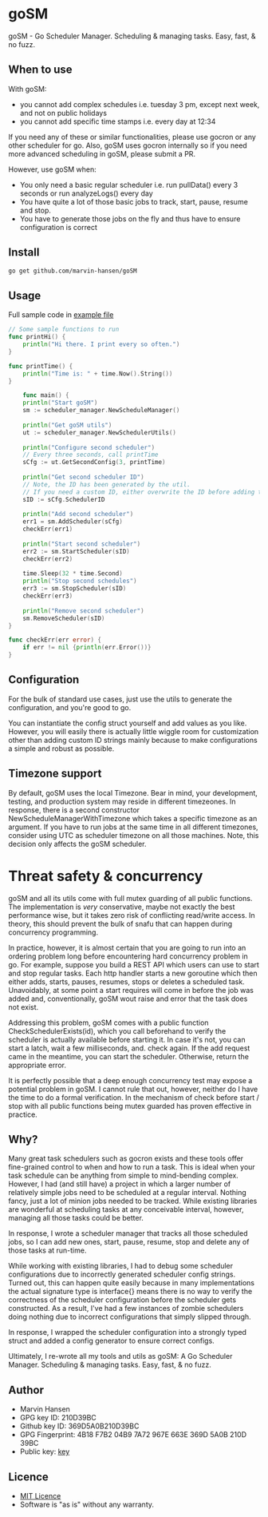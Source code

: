 # goSM

goSM - Go Scheduler Manager. Scheduling & managing tasks. Easy, fast, & no fuzz.

## When to use

With goSM:

* you cannot add complex schedules i.e. tuesday 3 pm, except next week, and not on public holidays
* you cannot add specific time stamps i.e. every day at 12:34

If you need any of these or similar functionalities, please use gocron or any other scheduler for go.
Also, goSM uses gocron internally so if you need more advanced scheduling in goSM, please submit a PR.

However, use goSM when:

* You only need a basic regular scheduler i.e. run pullData() every 3 seconds or run analyzeLogs() every day
* You have quite a lot of those basic jobs to track, start, pause, resume and stop.
* You have to generate those jobs on the fly and thus have to ensure configuration is correct

## Install

```Bash
go get github.com/marvin-hansen/goSM
```

## Usage

Full sample code in [example file](example.go)

```Go
// Some sample functions to run 
func printHi() {
    println("Hi there. I print every so often.")
}

func printTime() {
    println("Time is: " + time.Now().String())
}

    func main() {
    println("Start goSM")
    sm := scheduler_manager.NewScheduleManager()
    
    println("Get goSM utils")
    ut := scheduler_manager.NewSchedulerUtils()
    
    println("Configure second scheduler")
    // Every three seconds, call printTime
    sCfg := ut.GetSecondConfig(3, printTime)
    
    println("Get second scheduler ID")
    // Note, the ID has been generated by the util. 
    // If you need a custom ID, either overwrite the ID before adding the scheduler or generate your custom config.  
    sID := sCfg.SchedulerID
    
    println("Add second scheduler")
    err1 = sm.AddScheduler(sCfg)
    checkErr(err1)
    
    println("Start second scheduler")
    err2 := sm.StartScheduler(sID)
    checkErr(err2)
    
    time.Sleep(32 * time.Second)
    println("Stop second schedules")
    err3 := sm.StopScheduler(sID)
    checkErr(err3)
    
    println("Remove second scheduler")
    sm.RemoveScheduler(sID)
}

func checkErr(err error) {
    if err != nil {println(err.Error())}
}
```

## Configuration

For the bulk of standard use cases, just use the utils to generate the configuration, and you're good to go.

You can instantiate the config struct yourself and add values as you like. However, you will easily there is actually
little wiggle room for customization other than adding custom ID strings mainly because to make configurations a simple and
robust as possible.

## Timezone support

By default, goSM uses the local Timezone. Bear in mind, your development, testing, and production system may reside
in different timezeones. In response, there is a second constructor NewScheduleManagerWithTimezone which takes a
specific timezone as an argument. If you have to run jobs at the same time in all different timezones, consider using
UTC as scheduler timezone on all those machines. Note, this decision only affects the goSM scheduler.

# Threat safety & concurrency

goSM and all its utils come with full mutex guarding of all public functions. The implementation is *very* conservative,
maybe not exactly the
best performance wise, but it takes zero risk of conflicting read/write access. In theory, this should prevent the
bulk of snafu that can happen during concurrency programming.

In practice, however, it is almost certain that you are going to run into an ordering problem long before encountering
hard concurrency problem in go.
For example, suppose you build a REST API which users can use to start and stop regular tasks. Each http handler starts
a new goroutine which then either adds, starts, pauses, resumes, stops or deletes a scheduled task. Unavoidably,
at some point a start requires will come in before the job was added and, conventionally, goSM wout raise and error
that the task does not exist.

Addressing this problem, goSM comes with a public function CheckSchedulerExists(id), which you call beforehand to verify
the scheduler is actually available before starting it. In case it's not, you can start a latch, wait a few
milliseconds,
and. check again. If the add request came in the meantime, you can start the scheduler. Otherwise, return the
appropriate error.

It is perfectly possible that a deep enough concurrency test may expose a potential problem in goSM. I cannot rule that
out, however, neither do I have the time to do a formal verification. In the mechanism of check before
start / stop with all public functions being mutex guarded has proven effective in practice.

## Why?

Many great task schedulers such as gocron exists and these tools offer fine-grained control to when and how to run a
task.
This is ideal when your task schedule can be anything from simple to mind-bending complex. However,
I had (and still have) a project in which a larger number of relatively simple jobs need to be scheduled at a regular
interval.
Nothing fancy, just a lot of minion jobs needed to be tracked. While existing libraries are wonderful at scheduling
tasks at any conceivable interval, however,
managing all those tasks could be better.

In response, I wrote a scheduler manager that tracks all those scheduled jobs, so I can add new ones, start, pause,
resume,
stop and delete any of those tasks at run-time.

While working with existing libraries, I had to debug some scheduler configurations due to incorrectly generated
scheduler config strings.
Turned out, this can happen quite easily because in many implementations the actual signature type is interface{} means
there is no way to verify the correctness of the scheduler configuration before the scheduler gets constructed. As a
result,
I've had a few instances of zombie schedulers doing nothing due to incorrect configurations that simply slipped through.

In response, I wrapped the scheduler configuration into a strongly typed struct and added a config generator to ensure
correct configs.

Ultimately, I re-wrote all my tools and utils as goSM: A Go Scheduler Manager. Scheduling & managing tasks. Easy, fast,
& no fuzz.

## Author

* Marvin Hansen
* GPG key ID: 210D39BC
* Github key ID: 369D5A0B210D39BC
* GPG Fingerprint: 4B18 F7B2 04B9 7A72 967E 663E 369D 5A0B 210D 39BC
* Public key: [key](pubkey.txt)

## Licence

* [MIT Licence](LICENSE)
* Software is "as is" without any warranty. 
